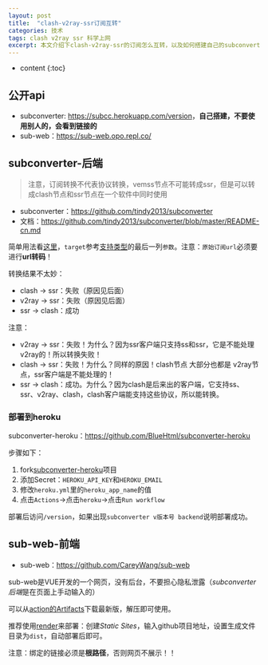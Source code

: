 ```yaml
---
layout: post
title:  "clash-v2ray-ssr订阅互转"
categories: 技术
tags: clash v2ray ssr 科学上网
excerpt: 本文介绍下clash-v2ray-ssr的订阅怎么互转，以及如何搭建自己的subconverter和sub-web。
---
```


* content
{:toc}

## 公开api

- subconverter: <https://subcc.herokuapp.com/version>，**自己搭建，不要使用别人的，会看到链接的**
- sub-web：<https://sub-web.opo.repl.co/>

## subconverter-后端

> 注意，订阅转换不代表协议转换，vemss节点不可能转成ssr，但是可以转成clash节点和ssr节点在一个软件中同时使用

- subconverter：<https://github.com/tindy2013/subconverter>
- 文档：<https://github.com/tindy2013/subconverter/blob/master/README-cn.md>

简单用法看[这里](https://github.com/tindy2013/subconverter/blob/master/README-cn.md#简易用法)，`target`参考[支持类型](https://github.com/tindy2013/subconverter/blob/master/README-cn.md#支持类型)的最后一列`参数`。注意：`原始订阅url`必须要进行**url转码**！

转换结果不太妙：
- clash -> ssr：失败（原因见后面）
- v2ray -> ssr：失败（原因见后面）
- ssr -> clash：成功

注意：
- v2ray -> ssr：失败！为什么？因为ssr客户端只支持ss和ssr，它是不能处理v2ray的！所以转换失败！
- clash -> ssr：失败！为什么？同样的原因！clash节点 大部分也都是 v2ray节点，ssr客户端是不能处理的！
- ssr -> clash：成功。为什么？因为clash是后来出的客户端，它支持ss、ssr、v2ray、clash，clash客户端能支持这些协议，所以能转换。

### 部署到heroku

subconverter-heroku：<https://github.com/BlueHtml/subconverter-heroku>

步骤如下：
1. fork[subconverter-heroku](https://github.com/BlueHtml/subconverter-heroku)项目
2. 添加Secret：`HEROKU_API_KEY`和`HEROKU_EMAIL`
3. 修改`heroku.yml`里的`heroku_app_name`的值
4. 点击`Actions`->点击`heroku`->点击`Run workflow`
    
部署后访问`/version`，如果出现`subconverter v版本号 backend`说明部署成功。

## sub-web-前端

- sub-web：<https://github.com/CareyWang/sub-web>

sub-web是VUE开发的一个网页，没有后台，不要担心隐私泄露（*subconverter后端*是在页面上手动输入的）

可以从[action的Artifacts](https://github.com/CareyWang/sub-web/actions)下载最新版，解压即可使用。

推荐使用[render](https://render.com/)来部署：创建*Static Sites*，输入github项目地址，设置生成文件目录为`dist`，自动部署后即可。

注意：绑定的链接必须是**根路径**，否则网页不展示！！

